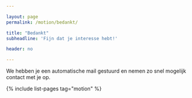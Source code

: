 ```yaml
---

layout: page
permalink: /motion/bedankt/

title: "Bedankt"
subheadline: 'Fijn dat je interesse hebt!'

header: no

---
```


We hebben je een automatische mail gestuurd en nemen zo snel mogelijk contact met je op.

{% include list-pages tag="motion" %}
